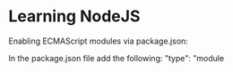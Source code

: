 # Learning NodeJS


Enabling ECMAScript modules via package.json:

In the package.json file add the following: "type": "module